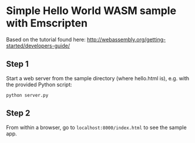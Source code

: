 # Simple Hello World WASM sample with Emscripten

Based on the tutorial found here: http://webassembly.org/getting-started/developers-guide/

## Step 1

Start a web server from the sample directory (where hello.html is), e.g. with the provided Python script:

```
python server.py
```

## Step 2

From within a browser, go to `localhost:8000/index.html` to see the sample app.
